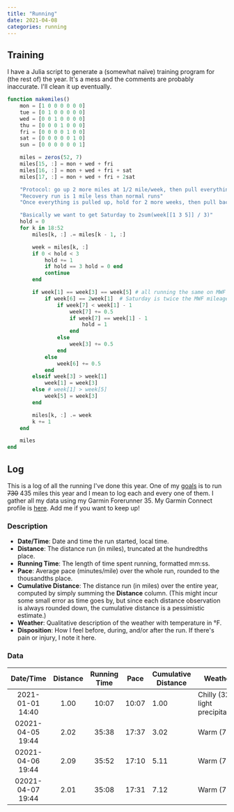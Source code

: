 ```yaml
---
title: "Running"
date: 2021-04-08
categories: running
---
```


## Training

I have a Julia script to generate a (somewhat naïve) training program for (the rest of) the year.
It's a mess and the comments are probably inaccurate.
I'll clean it up eventually.

```julia
function makemiles()
    mon = [1 0 0 0 0 0 0]
    tue = [0 1 0 0 0 0 0]
    wed = [0 0 1 0 0 0 0]
    thu = [0 0 0 1 0 0 0]
    fri = [0 0 0 0 1 0 0]
    sat = [0 0 0 0 0 1 0]
    sun = [0 0 0 0 0 0 1]

    miles = zeros(52, 7)
    miles[15, :] = mon + wed + fri
    miles[16, :] = mon + wed + fri + sat
    miles[17, :] = mon + wed + fri + 2sat

    "Protocol: go up 2 more miles at 1/2 mile/week, then pull everything up by a half mile a week"
    "Recovery run is 1 mile less than normal runs"
    "Once everything is pulled up, hold for 2 more weeks, then pull back 2 miles on the long run"

    "Basically we want to get Saturday to 2sum(week[[1 3 5]] / 3)"
    hold = 0
    for k in 18:52
        miles[k, :] .= miles[k - 1, :]

        week = miles[k, :]
        if 0 < hold < 3
            hold += 1
            if hold == 3 hold = 0 end
            continue
        end

        if week[1] == week[3] == week[5] # all running the same on MWF
            if week[6] == 2week[1]  # Saturday is twice the MWF mileage
                if week[7] < week[1] - 1
                    week[7] += 0.5
                    if week[7] == week[1] - 1
                        hold = 1
                    end
                else
                    week[3] += 0.5
                end
            else
                week[6] += 0.5
            end
        elseif week[3] > week[1]
            week[1] = week[3]
        else # week[1] > week[5]
            week[5] = week[3]
        end

        miles[k, :] .= week
        k += 1
    end

    miles
end
```

## Log

This is a log of all the running I've done this year.
One of my [goals](/about/#my-goals) is to run ~~730~~ 435 miles this year and I mean to log each and every one of them.
I gather all my data using my Garmin Forerunner 35.
My Garmin Connect profile is [here][gc-profile].
Add me if you want to keep up!

### Description

- **Date/Time**: Date and time the run started, local time.
- **Distance**: The distance run (in miles), truncated at the hundredths place.
- **Running Time**: The length of time spent running, formatted mm:ss.
- **Pace**: Average pace (minutes/mile) over the whole run, rounded to the thousandths place.
- **Cumulative Distance**: The distance run (in miles) over the entire year, computed by simply summing the **Distance** column.
  (This might incur some small error as time goes by, but since each distance observation is always rounded down, the cumulative distance is a pessimistic estimate.)
- **Weather**: Qualitative description of the weather with temperature in °F.
- **Disposition**: How I feel before, during, and/or after the run.
  If there's pain or injury, I note it here.

### Data


|    Date/Time     | Distance | Running Time | Pace  | Cumulative Distance | Weather                           | Disposition |
|:----------------:|:--------:|:------------:|-------|---------------------|-----------------------------------|-------------|
| 2021-01-01 14:40 | 1.00     | 10:07        | 10:07 | 1.00                | Chilly (32°), light precipitation | OK          |
| 02021-04-05 19:44| 2.02     | 35:38        | 17:37 | 3.02                | Warm (72°)                        | Relaxed     |
| 02021-04-06 19:44| 2.09     | 35:52        | 17:10 | 5.11                | Warm (70°)                        | Relaxed     |
| 02021-04-07 19:44| 2.01     | 35:08        | 17:31 | 7.12                | Warm (77°)                        | Relaxed     |

[gc-profile]: https://connect.garmin.com/modern/profile/6c222f05-ac98-4ead-be9c-781ed50dce85
